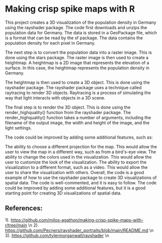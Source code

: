 # Making crisp spike maps with R

This project creates a 3D visualization of the population density in Germany using the rayshader package. The code first downloads and unzips the population data for Germany. The data is stored in a GeoPackage file, which is a format that can be read by the sf package. The data contains the population density for each pixel in Germany.

The next step is to convert the population data into a raster image. This is done using the stars package. The raster image is then used to create a heightmap. A heightmap is a 2D image that represents the elevation of a surface. In this case, the heightmap represents the population density in Germany.

The heightmap is then used to create a 3D object. This is done using the rayshader package. The rayshader package uses a technique called raytracing to render 3D objects. Raytracing is a process of simulating the way that light interacts with objects in a 3D scene.

The final step is to render the 3D object. This is done using the render_highquality() function from the rayshader package. The render_highquality() function takes a number of arguments, including the filename of the output image, the width and height of the image, and the light settings.

The code could be improved by adding some additional features, such as:

The ability to choose a different projection for the map. This would allow the user to view the map in a different way, such as from a bird's-eye view.
The ability to change the colors used in the visualization. This would allow the user to customize the look of the visualization.
The ability to export the visualization to a different format, such as a video. This would allow the user to share the visualization with others.
Overall, the code is a good example of how to use the rayshader package to create 3D visualizations of spatial data. The code is well-commented, and it is easy to follow. The code could be improved by adding some additional features, but it is a good starting point for creating 3D visualizations of spatial data.

## References:
1). https://github.com/milos-agathon/making-crisp-spike-maps-with-r/tree/main \n
2). https://github.com/Pecners/rayshader_portraits/blob/main/README.md \n
3). https://github.com/tylermorganwall/rayshader \n
